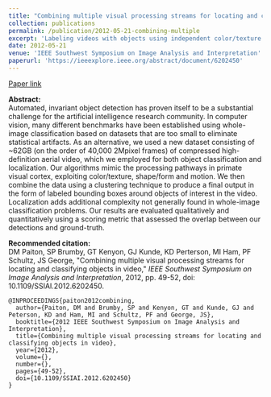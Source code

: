 ```yaml
---
title: "Combining multiple visual processing streams for locating and classifying objects in video"
collection: publications
permalink: /publication/2012-05-21-combining-multiple
excerpt: 'Labeling videos with objects using independent color/texture and shape/form processing streams.'
date: 2012-05-21
venue: 'IEEE Southwest Symposium on Image Analysis and Interpretation'
paperurl: 'https://ieeexplore.ieee.org/abstract/document/6202450'
---
```


[Paper link](https://ieeexplore.ieee.org/abstract/document/6202450)

<strong>Abstract:</strong><br>
Automated, invariant object detection has proven itself to be a substantial challenge for the artificial intelligence research community. In computer vision, many different benchmarks have been established using whole-image classification based on datasets that are too small to eliminate statistical artifacts. As an alternative, we used a new dataset consisting of ~62GB (on the order of 40,000 2Mpixel frames) of compressed high-definition aerial video, which we employed for both object classification and localization. Our algorithms mimic the processing pathways in primate visual cortex, exploiting color/texture, shape/form and motion. We then combine the data using a clustering technique to produce a final output in the form of labeled bounding boxes around objects of interest in the video. Localization adds additional complexity not generally found in whole-image classification problems. Our results are evaluated qualitatively and quantitatively using a scoring metric that assessed the overlap between our detections and ground-truth.

<strong>Recommended citation:</strong><br>
DM Paiton, SP Brumby, GT Kenyon, GJ Kunde, KD Perterson, MI Ham, PF Schultz, JS George, "Combining multiple visual processing streams for locating and classifying objects in video," <i>IEEE Southwest Symposium on Image Analysis and Interpretation</i>, 2012, pp. 49-52, doi: 10.1109/SSIAI.2012.6202450.

```
@INPROCEEDINGS{paiton2012combining,
  author={Paiton, DM and Brumby, SP and Kenyon, GT and Kunde, GJ and Peterson, KD and Ham, MI and Schultz, PF and George, JS},
  booktitle={2012 IEEE Southwest Symposium on Image Analysis and Interpretation},
  title={Combining multiple visual processing streams for locating and classifying objects in video},
  year={2012},
  volume={},
  number={},
  pages={49-52},
  doi={10.1109/SSIAI.2012.6202450}
}
```
